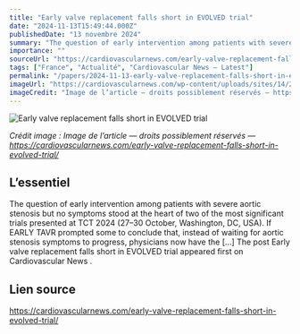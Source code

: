 ```yaml
---
title: "Early valve replacement falls short in EVOLVED trial"
date: "2024-11-13T15:49:44.000Z"
publishedDate: "13 novembre 2024"
summary: "The question of early intervention among patients with severe aortic stenosis but no symptoms stood at the heart of two of the most significant trials presented at TCT 2024 (27–30 October, Washington, DC, USA). If EARLY TAVR prompted some to conclude that, instead of waiting for aortic stenosis symptoms to progress, physicians now have the [&#8230;] The post Early valve replacement falls short in EVOLVED trial appeared first on Cardiovascular News ."
importance: ""
sourceUrl: "https://cardiovascularnews.com/early-valve-replacement-falls-short-in-evolved-trial/"
tags: ["France", "Actualité", "Cardiovascular News — Latest"]
permalink: "/papers/2024-11-13-early-valve-replacement-falls-short-in-evolved-trial"
imageUrl: "https://cardiovascularnews.com/wp-content/uploads/sites/14/2024/11/Mark-Dweck.jpg"
imageCredit: "Image de l’article — droits possiblement réservés — https://cardiovascularnews.com/early-valve-replacement-falls-short-in-evolved-trial/"
---
```


![Early valve replacement falls short in EVOLVED trial](https://cardiovascularnews.com/wp-content/uploads/sites/14/2024/11/Mark-Dweck.jpg)

*Crédit image : Image de l’article — droits possiblement réservés — https://cardiovascularnews.com/early-valve-replacement-falls-short-in-evolved-trial/*

## L’essentiel

The question of early intervention among patients with severe aortic stenosis but no symptoms stood at the heart of two of the most significant trials presented at TCT 2024 (27–30 October, Washington, DC, USA). If EARLY TAVR prompted some to conclude that, instead of waiting for aortic stenosis symptoms to progress, physicians now have the [&#8230;] The post Early valve replacement falls short in EVOLVED trial appeared first on Cardiovascular News .

## Lien source

https://cardiovascularnews.com/early-valve-replacement-falls-short-in-evolved-trial/
